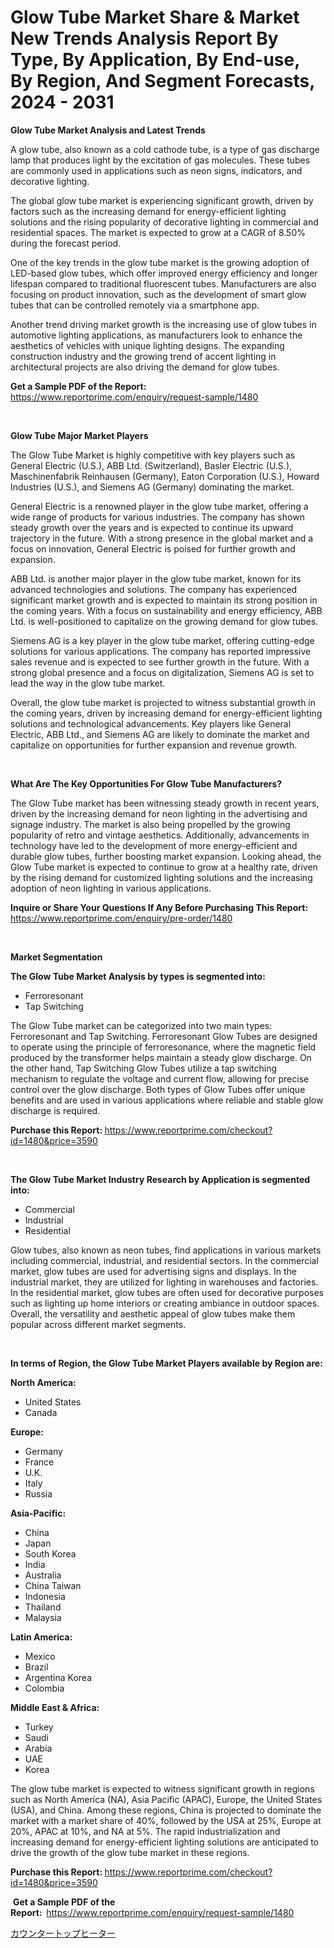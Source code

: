 <p><h1>Glow Tube Market Share & Market New Trends Analysis Report By Type, By Application, By End-use, By Region, And Segment Forecasts, 2024 - 2031</h1></p><p><strong>Glow Tube Market Analysis and Latest Trends</strong></p>
<p><p>A glow tube, also known as a cold cathode tube, is a type of gas discharge lamp that produces light by the excitation of gas molecules. These tubes are commonly used in applications such as neon signs, indicators, and decorative lighting.</p><p>The global glow tube market is experiencing significant growth, driven by factors such as the increasing demand for energy-efficient lighting solutions and the rising popularity of decorative lighting in commercial and residential spaces. The market is expected to grow at a CAGR of 8.50% during the forecast period.</p><p>One of the key trends in the glow tube market is the growing adoption of LED-based glow tubes, which offer improved energy efficiency and longer lifespan compared to traditional fluorescent tubes. Manufacturers are also focusing on product innovation, such as the development of smart glow tubes that can be controlled remotely via a smartphone app.</p><p>Another trend driving market growth is the increasing use of glow tubes in automotive lighting applications, as manufacturers look to enhance the aesthetics of vehicles with unique lighting designs. The expanding construction industry and the growing trend of accent lighting in architectural projects are also driving the demand for glow tubes.</p></p>
<p><strong>Get a Sample PDF of the Report:&nbsp;</strong> <a href="https://www.reportprime.com/enquiry/request-sample/1480">https://www.reportprime.com/enquiry/request-sample/1480</a></p>
<p>&nbsp;</p>
<p><strong>Glow Tube Major Market Players</strong></p>
<p><p>The Glow Tube Market is highly competitive with key players such as General Electric (U.S.), ABB Ltd. (Switzerland), Basler Electric (U.S.), Maschinenfabrik Reinhausen (Germany), Eaton Corporation (U.S.), Howard Industries (U.S.), and Siemens AG (Germany) dominating the market.</p><p>General Electric is a renowned player in the glow tube market, offering a wide range of products for various industries. The company has shown steady growth over the years and is expected to continue its upward trajectory in the future. With a strong presence in the global market and a focus on innovation, General Electric is poised for further growth and expansion.</p><p>ABB Ltd. is another major player in the glow tube market, known for its advanced technologies and solutions. The company has experienced significant market growth and is expected to maintain its strong position in the coming years. With a focus on sustainability and energy efficiency, ABB Ltd. is well-positioned to capitalize on the growing demand for glow tubes.</p><p>Siemens AG is a key player in the glow tube market, offering cutting-edge solutions for various applications. The company has reported impressive sales revenue and is expected to see further growth in the future. With a strong global presence and a focus on digitalization, Siemens AG is set to lead the way in the glow tube market.</p><p>Overall, the glow tube market is projected to witness substantial growth in the coming years, driven by increasing demand for energy-efficient lighting solutions and technological advancements. Key players like General Electric, ABB Ltd., and Siemens AG are likely to dominate the market and capitalize on opportunities for further expansion and revenue growth.</p></p>
<p>&nbsp;</p>
<p><strong>What Are The Key Opportunities For Glow Tube Manufacturers?</strong></p>
<p><p>The Glow Tube market has been witnessing steady growth in recent years, driven by the increasing demand for neon lighting in the advertising and signage industry. The market is also being propelled by the growing popularity of retro and vintage aesthetics. Additionally, advancements in technology have led to the development of more energy-efficient and durable glow tubes, further boosting market expansion. Looking ahead, the Glow Tube market is expected to continue to grow at a healthy rate, driven by the rising demand for customized lighting solutions and the increasing adoption of neon lighting in various applications.</p></p>
<p><strong>Inquire or Share Your Questions If Any Before Purchasing This Report:</strong> <a href="https://www.reportprime.com/enquiry/pre-order/1480">https://www.reportprime.com/enquiry/pre-order/1480</a></p>
<p>&nbsp;</p>
<p><strong>Market Segmentation</strong></p>
<p><strong>The Glow Tube Market Analysis by types is segmented into:</strong></p>
<p><ul><li>Ferroresonant</li><li>Tap Switching</li></ul></p>
<p><p>The Glow Tube market can be categorized into two main types: Ferroresonant and Tap Switching. Ferroresonant Glow Tubes are designed to operate using the principle of ferroresonance, where the magnetic field produced by the transformer helps maintain a steady glow discharge. On the other hand, Tap Switching Glow Tubes utilize a tap switching mechanism to regulate the voltage and current flow, allowing for precise control over the glow discharge. Both types of Glow Tubes offer unique benefits and are used in various applications where reliable and stable glow discharge is required.</p></p>
<p><strong>Purchase this Report:&nbsp;</strong><a href="https://www.reportprime.com/checkout?id=1480&price=3590">https://www.reportprime.com/checkout?id=1480&price=3590</a></p>
<p>&nbsp;</p>
<p><strong>The Glow Tube Market Industry Research by Application is segmented into:</strong></p>
<p><ul><li>Commercial</li><li>Industrial</li><li>Residential</li></ul></p>
<p><p>Glow tubes, also known as neon tubes, find applications in various markets including commercial, industrial, and residential sectors. In the commercial market, glow tubes are used for advertising signs and displays. In the industrial market, they are utilized for lighting in warehouses and factories. In the residential market, glow tubes are often used for decorative purposes such as lighting up home interiors or creating ambiance in outdoor spaces. Overall, the versatility and aesthetic appeal of glow tubes make them popular across different market segments.</p></p>
<p>&nbsp;</p>
<p><strong>In terms of Region, the Glow Tube Market Players available by Region are:</strong></p>
<p>
    <p> <strong> North America: </strong>
        <ul>
            <li>United States</li>
            <li>Canada</li>
        </ul>
        </p> 
    <p> <strong> Europe: </strong>
        <ul>
            <li>Germany</li>
            <li>France</li>
            <li>U.K.</li>
            <li>Italy</li>
            <li>Russia</li>
        </ul>
        </p> 
    <p> <strong> Asia-Pacific: </strong>
        <ul>
            <li>China</li>
            <li>Japan</li>
            <li>South Korea</li>
            <li>India</li>
            <li>Australia</li>
            <li>China Taiwan</li>
            <li>Indonesia</li>
            <li>Thailand</li>
            <li>Malaysia</li>
        </ul>
        </p> 
    <p> <strong> Latin America: </strong>
        <ul>
            <li>Mexico</li>
            <li>Brazil</li>
            <li>Argentina Korea</li>
            <li>Colombia</li>
        </ul>
        </p> 
    <p> <strong> Middle East & Africa: </strong>
        <ul>
            <li>Turkey</li>
            <li>Saudi</li>
            <li>Arabia</li>
            <li>UAE</li>
            <li>Korea</li>
        </ul>
    </p>
    </p>
<p><p>The glow tube market is expected to witness significant growth in regions such as North America (NA), Asia Pacific (APAC), Europe, the United States (USA), and China. Among these regions, China is projected to dominate the market with a market share of 40%, followed by the USA at 25%, Europe at 20%, APAC at 10%, and NA at 5%. The rapid industrialization and increasing demand for energy-efficient lighting solutions are anticipated to drive the growth of the glow tube market in these regions.</p></p>
<p><strong>Purchase this Report: </strong><a href="https://www.reportprime.com/checkout?id=1480&price=3590">https://www.reportprime.com/checkout?id=1480&price=3590</a></p>
<p>&nbsp;<strong>Get a Sample PDF of the Report:&nbsp;&nbsp;</strong><a href="https://www.reportprime.com/enquiry/request-sample/1480">https://www.reportprime.com/enquiry/request-sample/1480</a></p>
<p><strong></strong></p>
<p><p><a href="https://github.com/mreklxf44233/Market-Research-Report-List-1/blob/main/54990669518.md">カウンタートップヒーター</a></p></p>